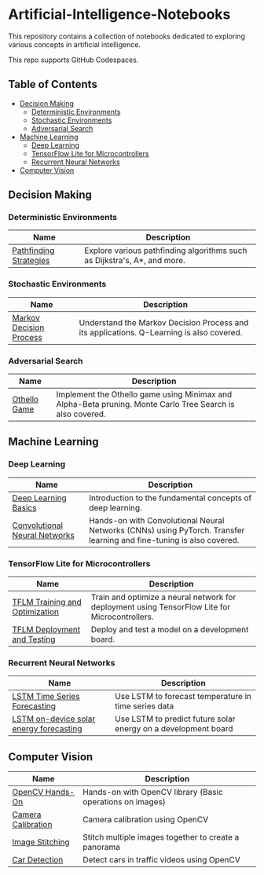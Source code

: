 # Artificial-Intelligence-Notebooks

This repository contains a collection of notebooks dedicated to exploring various concepts in artificial intelligence. 

This repo supports GitHub Codespaces.

## Table of Contents

- [Decision Making](#decision-making)
  - [Deterministic Environments](#deterministic-environments)
  - [Stochastic Environments](#stochastic-environments)
  - [Adversarial Search](#adversarial-search)
- [Machine Learning](#machine-learning)
  - [Deep Learning](#deep-learning)
  - [TensorFlow Lite for Microcontrollers](#tensorflow-lite-for-microcontrollers)
  - [Recurrent Neural Networks](#recurrent-neural-networks)
- [Computer Vision](#computer-vision)

## Decision Making

### Deterministic Environments

| **Name** | **Description** |
|----------|-----------------|
| [Pathfinding Strategies](./Decision%20Making/Deterministic%20Environments/01_pathfinding_strategies.ipynb) | Explore various pathfinding algorithms such as Dijkstra's, A*, and more. |

### Stochastic Environments

| **Name** | **Description** |
|----------|-----------------|
| [Markov Decision Process](./Decision%20Making/Stochastic%20Environments/01_markov_decision_process.ipynb) | Understand the Markov Decision Process and its applications. Q-Learning is also covered. |

### Adversarial Search

| **Name** | **Description** |
|----------|-----------------|
| [Othello Game](./Decision%20Making/Adversarial%20Search/01_othello_game.ipynb) | Implement the Othello game using Minimax and Alpha-Beta pruning. Monte Carlo Tree Search is also covered. |

## Machine Learning

### Deep Learning

| **Name** | **Description** |
|----------|-----------------|
| [Deep Learning Basics](./Machine%20Learning/Deep%20Learning/Deep%20Learning%20Basics.md) | Introduction to the fundamental concepts of deep learning. |
| [Convolutional Neural Networks](./Machine%20Learning/Deep%20Learning/02_cnn.ipynb) | Hands-on with Convolutional Neural Networks (CNNs) using PyTorch. Transfer learning and fine-tuning is also covered. |

### TensorFlow Lite for Microcontrollers

| **Name** | **Description** |
|----------|-----------------|
| [TFLM Training and Optimization](./Machine%20Learning/TensorFlow%20Lite%20For%20Microcontrollers/01_tflm_model_training_and_optimization.ipynb) | Train and optimize a neural network for deployment using TensorFlow Lite for Microcontrollers. |
| [TFLM Deployment and Testing](./Machine%20Learning/TensorFlow%20Lite%20For%20Microcontrollers/02_tflm_model_deployment_and_test.ipynb) | Deploy and test a model on a development board. |

### Recurrent Neural Networks

| **Name** | **Description** |
|----------|-----------------|
| [LSTM Time Series Forecasting](./Machine%20Learning/Recurrent%20Neural%20Networks/01_lstm_time_series_forecasting.ipynb) | Use LSTM to forecast temperature in time series data |
| [LSTM on-device solar energy forecasting](./Machine%20Learning/Recurrent%20Neural%20Networks/02_lstm_on_device_solar_energy_forecasting.ipynb) | Use LSTM to predict future solar energy on a development board |

## Computer Vision

| **Name** | **Description** |
|----------|-----------------|
| [OpenCV Hands-On](./Computer%20Vision/OpenCVHandsOn/01_opencv_hands_on.ipynb) | Hands-on with OpenCV library (Basic operations on images) |
| [Camera Calibration](./Computer%20Vision/CameraCalibration/01_camera_calibration.ipynb) | Camera calibration using OpenCV |
| [Image Stitching](./Computer%20Vision/ImageStitching/01_image_stitching.ipynb) | Stitch multiple images together to create a panorama |
| [Car Detection](./Computer%20Vision/CarDetection/01_car_detection.ipynb) | Detect cars in traffic videos using OpenCV |


